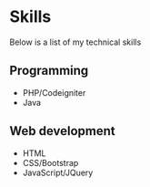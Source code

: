 # Skills

Below is a list of my technical skills

## Programming
- PHP/Codeigniter
- Java

## Web development
- HTML
- CSS/Bootstrap
- JavaScript/JQuery
